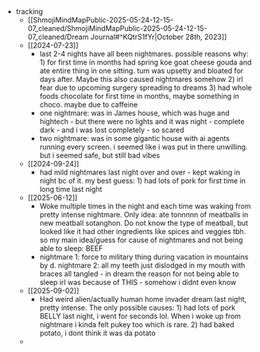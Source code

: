   * tracking
    * [[ShmojiMindMapPublic-2025-05-24-12-15-07_cleaned/ShmojiMindMapPublic-2025-05-24-12-15-07_cleaned/Dream Journal#^KQtrS1fYr|October 28th, 2023]]
    * [[2024-07-23]]
        * last 2-4 nights have all been nightmares. possible reasons why: 1) for first time in months had spring koe goat cheese gouda and ate entire thing in one sitting. tum was upsetty and bloated for days after. Maybe this also caused nightmares somehow 2) irl fear due to upcoming surgery spreading to dreams 3) had whole foods chocolate for first time in months, maybe something in choco. maybe due to caffeine
        * one nightmare: was in James house, which was huge and hightech - but there were no lights and it was night - complete dark - and i was lost completely - so scared
        * two nightmare: was in some gigantic house with ai agents running every screen. i seemed like i was put in there unwilling. but i seemed safe, but still bad vibes
    * [[2024-09-24]]
        * had mild nightmares last night over and over - kept waking in night bc of it. my best guess: 1) had lots of pork for first time in long time last night
    * [[2025-06-12]]
        * Woke multiple times in the night and each time was waking from pretty intense nightmare. Only idea: ate tonnnnn of meatballs in new meatball sotanghon. Do not know the type of meatball, but looked like it had other ingredients like spices and veggies tbh. so my main idea/guess for cause of nightmares and not being able to sleep: BEEF
        * nightmare 1: force to military thing during vacation in mountains by d. nightmare 2: all my teeth just dislodged in my mouth with braces all tangled - in dream the reason for not being able to sleep irl was because of THIS - somehow i didnt even know 
    * [[2025-09-02]]
	    * Had weird alien/actually human home invader dream last night, pretty intense. The only possible causes: 1) had lots of pork BELLY last night, i went for seconds lol. When i woke up from nightmare i kinda felt pukey too which is rare. 2) had baked potato, i dont think it was da potato
	* 